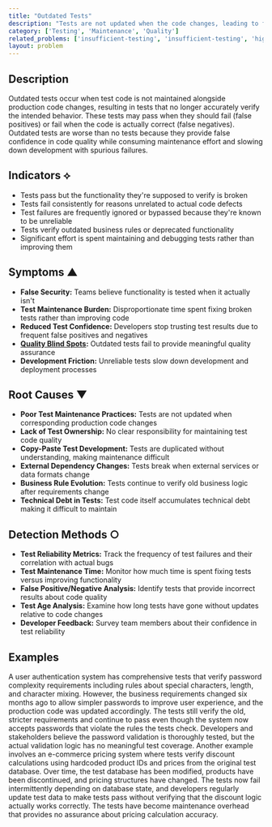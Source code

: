 ```yaml
---
title: "Outdated Tests"
description: "Tests are not updated when the code changes, leading to false positives or negatives and reduced confidence."
category: ['Testing', 'Maintenance', 'Quality']
related_problems: ['insufficient-testing', 'insufficient-testing', 'high-technical-debt']
layout: problem
---
```


## Description

Outdated tests occur when test code is not maintained alongside production code changes, resulting in tests that no longer accurately verify the intended behavior. These tests may pass when they should fail (false positives) or fail when the code is actually correct (false negatives). Outdated tests are worse than no tests because they provide false confidence in code quality while consuming maintenance effort and slowing down development with spurious failures.

## Indicators ⟡
- Tests pass but the functionality they're supposed to verify is broken
- Tests fail consistently for reasons unrelated to actual code defects
- Test failures are frequently ignored or bypassed because they're known to be unreliable
- Tests verify outdated business rules or deprecated functionality
- Significant effort is spent maintaining and debugging tests rather than improving them

## Symptoms ▲
- **False Security:** Teams believe functionality is tested when it actually isn't
- **Test Maintenance Burden:** Disproportionate time spent fixing broken tests rather than improving code
- **Reduced Test Confidence:** Developers stop trusting test results due to frequent false positives and negatives
- **[Quality Blind Spots](quality-blind-spots.md):** Outdated tests fail to provide meaningful quality assurance
- **Development Friction:** Unreliable tests slow down development and deployment processes

## Root Causes ▼
- **Poor Test Maintenance Practices:** Tests are not updated when corresponding production code changes
- **Lack of Test Ownership:** No clear responsibility for maintaining test code quality
- **Copy-Paste Test Development:** Tests are duplicated without understanding, making maintenance difficult
- **External Dependency Changes:** Tests break when external services or data formats change
- **Business Rule Evolution:** Tests continue to verify old business logic after requirements change
- **Technical Debt in Tests:** Test code itself accumulates technical debt making it difficult to maintain

## Detection Methods ○
- **Test Reliability Metrics:** Track the frequency of test failures and their correlation with actual bugs
- **Test Maintenance Time:** Monitor how much time is spent fixing tests versus improving functionality
- **False Positive/Negative Analysis:** Identify tests that provide incorrect results about code quality
- **Test Age Analysis:** Examine how long tests have gone without updates relative to code changes
- **Developer Feedback:** Survey team members about their confidence in test reliability

## Examples

A user authentication system has comprehensive tests that verify password complexity requirements including rules about special characters, length, and character mixing. However, the business requirements changed six months ago to allow simpler passwords to improve user experience, and the production code was updated accordingly. The tests still verify the old, stricter requirements and continue to pass even though the system now accepts passwords that violate the rules the tests check. Developers and stakeholders believe the password validation is thoroughly tested, but the actual validation logic has no meaningful test coverage. Another example involves an e-commerce pricing system where tests verify discount calculations using hardcoded product IDs and prices from the original test database. Over time, the test database has been modified, products have been discontinued, and pricing structures have changed. The tests now fail intermittently depending on database state, and developers regularly update test data to make tests pass without verifying that the discount logic actually works correctly. The tests have become maintenance overhead that provides no assurance about pricing calculation accuracy.